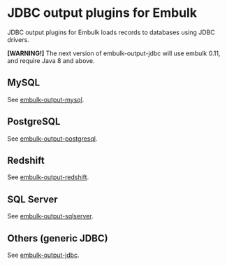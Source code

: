 # JDBC output plugins for Embulk

JDBC output plugins for Embulk loads records to databases using JDBC drivers.

**[WARNING!]** The next version of embulk-output-jdbc will use embulk 0.11, and require Java 8 and above.

## MySQL

See [embulk-output-mysql](embulk-output-mysql/).

## PostgreSQL

See [embulk-output-postgresql](embulk-output-postgresql/).

## Redshift

See [embulk-output-redshift](embulk-output-redshift/).

## SQL Server

See [embulk-output-sqlserver](embulk-output-sqlserver/).

## Others (generic JDBC)

See [embulk-output-jdbc](embulk-output-jdbc/).
